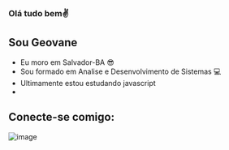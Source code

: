 ### Olá tudo bem✌
## Sou Geovane                                                          
- Eu moro em Salvador-BA :sunglasses:
- Sou formado em Analise e  Desenvolvimento de Sistemas 💻
- Ultimamente estou estudando javascript
- 
##  Conecte-se comigo:
![image](https://user-images.githubusercontent.com/81385396/112668713-980bee00-8e3d-11eb-8e93-969262ea8fd4.png)




